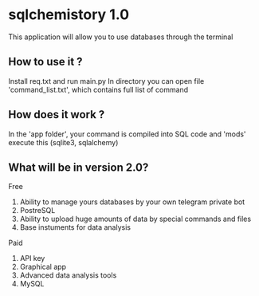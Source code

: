 # sqlchemistory 1.0
 This application will allow you to use databases through the terminal

## How to use it ?

Install req.txt and run main.py
In directory you can open file 'command_list.txt', which contains full list of command

## How does it work ?

In the 'app folder', your command is compiled into SQL code and 'mods' execute this (sqlite3, sqlalchemy)

## What will be in version 2.0?

Free
1. Ability to manage yours databases by your own telegram private bot
2. PostreSQL
3. Ability to upload huge amounts of data by special commands and files
4. Base instuments for data analysis

Paid
1. API key
2. Graphical app
3. Advanced data analysis tools
4. MySQL
